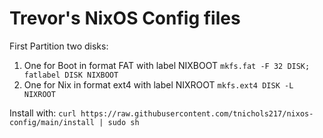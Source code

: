 # Trevor's NixOS Config files

First Partition two disks:
1. One for Boot in format FAT with label NIXBOOT `mkfs.fat -F 32 DISK; fatlabel DISK NIXBOOT`
2. One for Nix in format ext4 with label NIXROOT `mkfs.ext4 DISK -L NIXROOT`

Install with: `curl https://raw.githubusercontent.com/tnichols217/nixos-config/main/install | sudo sh`